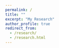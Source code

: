 ```yaml
---
permalink: /
title: ""
excerpt: "My Research" 
author_profile: true
redirect_from: 
  - /research/
  - /research.html
---
```



